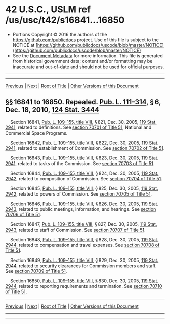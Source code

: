 ---
---

# 42 U.S.C., USLM ref /us/usc/t42/s16841...16850

* Portions Copyright © 2016 the authors of the https://github.com/publicdocs project.
  Use of this file is subject to the NOTICE at [https://github.com/publicdocs/uscode/blob/master/NOTICE](https://github.com/publicdocs/uscode/blob/master/NOTICE)
* See the [Document Metadata](././../../../../..//README.md) for more information.
  This file is generated from historical government data; content and/or formatting may be inaccurate and out-of-date and should not be used for official purposes.

----------
----------

[Previous](./../../../../..//us/usc/t42/ch150/schVIII/m__us_usc_t42_ch150_schVIII.md) | [Next](./../../../../..//us/usc/t42/ch151/m__us_usc_t42_ch151.md) | [Root of Title](./../../../../../) | [Other Versions of this Document](https://publicdocs.github.io/go/links?ns=uslm&ref=%2Fus%2Fusc%2Ft42%2Fs16841...16850)

## §§ 16841 to 16850. Repealed. [Pub. L. 111–314][/us/pl/111/314], § 6, Dec. 18, 2010, [124 Stat. 3444][/us/stat/124/3444]

    Section 16841, [Pub. L. 109–155, title VIII][/us/pl/109/155/tVIII], § 821, Dec. 30, 2005, [119 Stat. 2941][/us/stat/119/2941], related to definitions. See [section 70701 of Title 51][/us/usc/t51/s70701], National and Commercial Space Programs.

    Section 16842, [Pub. L. 109–155, title VIII][/us/pl/109/155/tVIII], § 822, Dec. 30, 2005, [119 Stat. 2941][/us/stat/119/2941], related to establishment of Commission. See [section 70702 of Title 51][/us/usc/t51/s70702].

    Section 16843, [Pub. L. 109–155, title VIII][/us/pl/109/155/tVIII], § 823, Dec. 30, 2005, [119 Stat. 2941][/us/stat/119/2941], related to tasks of the Commission. See [section 70703 of Title 51][/us/usc/t51/s70703].

    Section 16844, [Pub. L. 109–155, title VIII][/us/pl/109/155/tVIII], § 824, Dec. 30, 2005, [119 Stat. 2942][/us/stat/119/2942], related to composition of Commission. See [section 70704 of Title 51][/us/usc/t51/s70704].

    Section 16845, [Pub. L. 109–155, title VIII][/us/pl/109/155/tVIII], § 825, Dec. 30, 2005, [119 Stat. 2942][/us/stat/119/2942], related to powers of Commission. See [section 70705 of Title 51][/us/usc/t51/s70705].

    Section 16846, [Pub. L. 109–155, title VIII][/us/pl/109/155/tVIII], § 826, Dec. 30, 2005, [119 Stat. 2943][/us/stat/119/2943], related to public meetings, information, and hearings. See [section 70706 of Title 51][/us/usc/t51/s70706].

    Section 16847, [Pub. L. 109–155, title VIII][/us/pl/109/155/tVIII], § 827, Dec. 30, 2005, [119 Stat. 2943][/us/stat/119/2943], related to staff of Commission. See [section 70707 of Title 51][/us/usc/t51/s70707].

    Section 16848, [Pub. L. 109–155, title VIII][/us/pl/109/155/tVIII], § 828, Dec. 30, 2005, [119 Stat. 2944][/us/stat/119/2944], related to compensation and travel expenses. See [section 70708 of Title 51][/us/usc/t51/s70708].

    Section 16849, [Pub. L. 109–155, title VIII][/us/pl/109/155/tVIII], § 829, Dec. 30, 2005, [119 Stat. 2944][/us/stat/119/2944], related to security clearances for Commission members and staff. See [section 70709 of Title 51][/us/usc/t51/s70709].

    Section 16850, [Pub. L. 109–155, title VIII][/us/pl/109/155/tVIII], § 830, Dec. 30, 2005, [119 Stat. 2944][/us/stat/119/2944], related to reporting requirements and termination. See [section 70710 of Title 51][/us/usc/t51/s70710].

----------

[Previous](./../../../../..//us/usc/t42/ch150/schVIII/m__us_usc_t42_ch150_schVIII.md) | [Next](./../../../../..//us/usc/t42/ch151/m__us_usc_t42_ch151.md) | [Root of Title](./../../../../../) | [Other Versions of this Document](https://publicdocs.github.io/go/links?ns=uslm&ref=%2Fus%2Fusc%2Ft42%2Fs16841...16850)

----------
----------

[/us/pl/111/314]: https://publicdocs.github.io/go/links?ns=uslm&ref=%2Fus%2Fpl%2F111%2F314
[/us/stat/124/3444]: https://publicdocs.github.io/go/links?ns=uslm&ref=%2Fus%2Fstat%2F124%2F3444
[/us/pl/109/155/tVIII]: https://publicdocs.github.io/go/links?ns=uslm&ref=%2Fus%2Fpl%2F109%2F155%2FtVIII
[/us/stat/119/2941]: https://publicdocs.github.io/go/links?ns=uslm&ref=%2Fus%2Fstat%2F119%2F2941
[/us/usc/t51/s70701]: https://publicdocs.github.io/go/links?ns=uslm&ref=%2Fus%2Fusc%2Ft51%2Fs70701
[/us/pl/109/155/tVIII]: https://publicdocs.github.io/go/links?ns=uslm&ref=%2Fus%2Fpl%2F109%2F155%2FtVIII
[/us/stat/119/2941]: https://publicdocs.github.io/go/links?ns=uslm&ref=%2Fus%2Fstat%2F119%2F2941
[/us/usc/t51/s70702]: https://publicdocs.github.io/go/links?ns=uslm&ref=%2Fus%2Fusc%2Ft51%2Fs70702
[/us/pl/109/155/tVIII]: https://publicdocs.github.io/go/links?ns=uslm&ref=%2Fus%2Fpl%2F109%2F155%2FtVIII
[/us/stat/119/2941]: https://publicdocs.github.io/go/links?ns=uslm&ref=%2Fus%2Fstat%2F119%2F2941
[/us/usc/t51/s70703]: https://publicdocs.github.io/go/links?ns=uslm&ref=%2Fus%2Fusc%2Ft51%2Fs70703
[/us/pl/109/155/tVIII]: https://publicdocs.github.io/go/links?ns=uslm&ref=%2Fus%2Fpl%2F109%2F155%2FtVIII
[/us/stat/119/2942]: https://publicdocs.github.io/go/links?ns=uslm&ref=%2Fus%2Fstat%2F119%2F2942
[/us/usc/t51/s70704]: https://publicdocs.github.io/go/links?ns=uslm&ref=%2Fus%2Fusc%2Ft51%2Fs70704
[/us/pl/109/155/tVIII]: https://publicdocs.github.io/go/links?ns=uslm&ref=%2Fus%2Fpl%2F109%2F155%2FtVIII
[/us/stat/119/2942]: https://publicdocs.github.io/go/links?ns=uslm&ref=%2Fus%2Fstat%2F119%2F2942
[/us/usc/t51/s70705]: https://publicdocs.github.io/go/links?ns=uslm&ref=%2Fus%2Fusc%2Ft51%2Fs70705
[/us/pl/109/155/tVIII]: https://publicdocs.github.io/go/links?ns=uslm&ref=%2Fus%2Fpl%2F109%2F155%2FtVIII
[/us/stat/119/2943]: https://publicdocs.github.io/go/links?ns=uslm&ref=%2Fus%2Fstat%2F119%2F2943
[/us/usc/t51/s70706]: https://publicdocs.github.io/go/links?ns=uslm&ref=%2Fus%2Fusc%2Ft51%2Fs70706
[/us/pl/109/155/tVIII]: https://publicdocs.github.io/go/links?ns=uslm&ref=%2Fus%2Fpl%2F109%2F155%2FtVIII
[/us/stat/119/2943]: https://publicdocs.github.io/go/links?ns=uslm&ref=%2Fus%2Fstat%2F119%2F2943
[/us/usc/t51/s70707]: https://publicdocs.github.io/go/links?ns=uslm&ref=%2Fus%2Fusc%2Ft51%2Fs70707
[/us/pl/109/155/tVIII]: https://publicdocs.github.io/go/links?ns=uslm&ref=%2Fus%2Fpl%2F109%2F155%2FtVIII
[/us/stat/119/2944]: https://publicdocs.github.io/go/links?ns=uslm&ref=%2Fus%2Fstat%2F119%2F2944
[/us/usc/t51/s70708]: https://publicdocs.github.io/go/links?ns=uslm&ref=%2Fus%2Fusc%2Ft51%2Fs70708
[/us/pl/109/155/tVIII]: https://publicdocs.github.io/go/links?ns=uslm&ref=%2Fus%2Fpl%2F109%2F155%2FtVIII
[/us/stat/119/2944]: https://publicdocs.github.io/go/links?ns=uslm&ref=%2Fus%2Fstat%2F119%2F2944
[/us/usc/t51/s70709]: https://publicdocs.github.io/go/links?ns=uslm&ref=%2Fus%2Fusc%2Ft51%2Fs70709
[/us/pl/109/155/tVIII]: https://publicdocs.github.io/go/links?ns=uslm&ref=%2Fus%2Fpl%2F109%2F155%2FtVIII
[/us/stat/119/2944]: https://publicdocs.github.io/go/links?ns=uslm&ref=%2Fus%2Fstat%2F119%2F2944
[/us/usc/t51/s70710]: https://publicdocs.github.io/go/links?ns=uslm&ref=%2Fus%2Fusc%2Ft51%2Fs70710


